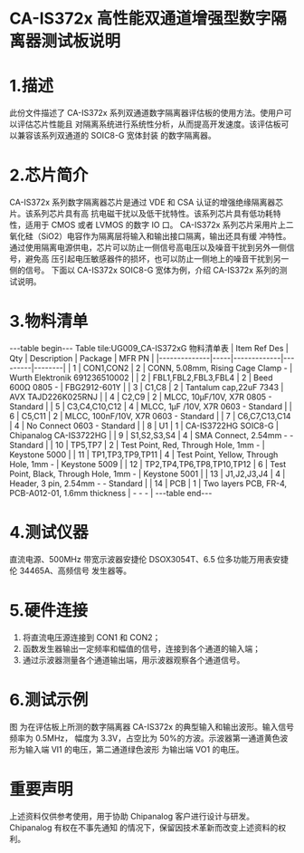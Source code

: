  # CA-IS372x 高性能双通道增强型数字隔离器测试板说明


#  1.描述
此份文件描述了 CA-IS372x 系列双通道数字隔离器评估板的使用方法。使用户可以评估芯片性能且
对隔离系统进行系统性分析，从而提高开发速度。该评估板可以兼容该系列双通道的 SOIC8-G 宽体封装
的数字隔离器。


# 2.芯片简介
CA-IS372x 系列数字隔离器芯片是通过 VDE 和 CSA 认证的增强绝缘隔离器芯片。该系列芯片具有高
抗电磁干扰以及低干扰特性。该系列芯片具有低功耗特性，适用于 CMOS 或者 LVMOS 的数字 IO 口。
CA-IS372x 系列芯片采用片上二氧化硅（SiO2）电容作为隔离层将输入和输出接口隔离，输出还具有缓
冲特性。通过使用隔离电源供电，芯片可以防止一侧信号高电压以及噪音干扰到另外一侧信号，避免高
压引起电压敏感器件的损坏，也可以防止一侧地上的噪音干扰到另一侧的信号。
下面以 CA-IS372x SOIC8-G 宽体为例，介绍 CA-IS372x 系列的测试说明。


# 3.物料清单
---table begin---
Table tile:UG009_CA-IS372xG 物料清单表
| Item Ref Des | Qty | Description | Package | MFR PN |
|--------------|-----|-------------|---------|--------|
| 1            | CON1,CON2 | 2 | CONN, 5.08mm, Rising Cage Clamp - | Wurth Elektronik 691236510002 |
| 2            | FBL1,FBL2,FBL3,FBL4 | 2 | Beed 600Ω 0805 - | FBG2912-601Y |
| 3            | C1,C8 | 2 | Tantalum cap,22uF 7343 | AVX TAJD226K025RNJ |
| 4            | C2,C9 | 2 | MLCC, 10μF/10V, X7R 0805 - Standard |
| 5            | C3,C4,C10,C12 | 4 | MLCC, 1μF /10V, X7R 0603 - Standard |
| 6            | C5,C11 | 2 | MLCC, 100nF/10V, X7R 0603 - Standard |
| 7            | C6,C7,C13,C14 | 4 | No Connect 0603 - Standard |
| 8            | U1 | 1 | CA-IS3722HG SOIC8-G | Chipanalog CA-IS3722HG |
| 9            | S1,S2,S3,S4 | 4 | SMA Connect, 2.54mm - - Standard |
| 10           | TP5,TP7 | 2 | Test Point, Red, Through Hole, 1mm - | Keystone 5000 |
| 11           | TP1,TP3,TP9,TP11 | 4 | Test Point, Yellow, Through Hole, 1mm - | Keystone 5009 |
| 12           | TP2,TP4,TP6,TP8,TP10,TP12 | 6 | Test Point, Black, Through Hole, 1mm - | Keystone 5001 |
| 13           | J1,J2,J3,J4 | 4 | Header, 3 pin, 2.54mm - - Standard |
| 14           | PCB | 1 | Two layers PCB, FR-4, PCB-A012-01, 1.6mm thickness | - - - |
---table end---


#  4.测试仪器
直流电源、500MHz 带宽示波器安捷伦 DSOX3054T、6.5 位多功能万用表安捷伦 34465A、高频信号
发生器等。


# 5.硬件连接
1. 将直流电压源连接到 CON1 和 CON2；
2. 函数发生器输出一定频率和幅值的信号，连接到各个通道的输入端；
3. 通过示波器测量各个通道输出端，用示波器观察各个通道信号。




# 6.测试示例
图 为在评估板上所测的数字隔离器 CA-IS372x 的典型输入和输出波形。输入信号频率为 0.5MHz，
幅度为 3.3V，占空比为 50%的方波。示波器第一通道黄色波形为输入端 VI1 的电压，第二通道绿色波形
为输出端 VO1 的电压。



#  重要声明
上述资料仅供参考使用，用于协助 Chipanalog 客户进行设计与研发。Chipanalog 有权在不事先通知
的情况下，保留因技术革新而改变上述资料的权利。

